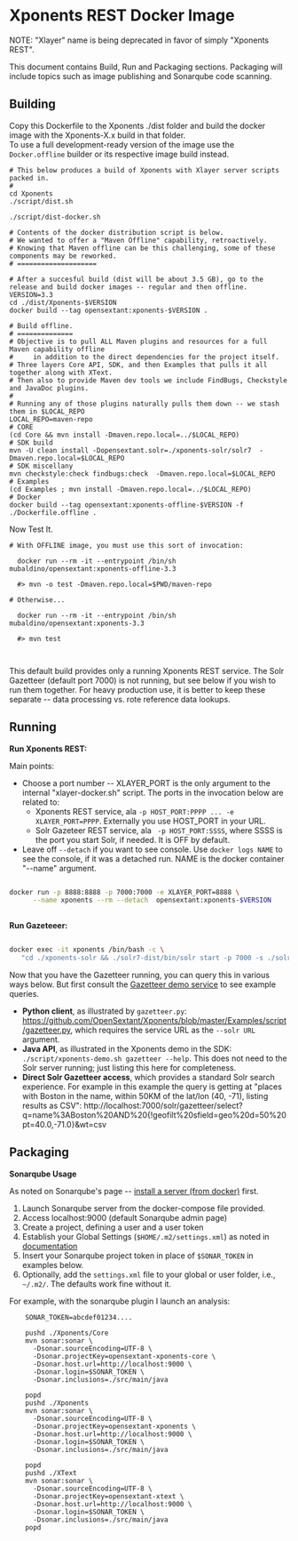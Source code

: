 Xponents REST Docker Image
===========================

NOTE: "Xlayer" name is being deprecated in favor of simply "Xponents REST".

This document contains Build, Run and Packaging sections.
Packaging will include topics such as image publishing and Sonarqube code scanning.

Building
------------

Copy this Dockerfile to the Xponents ./dist folder and build the docker image with the Xponents-X.x build in that folder.  
To use a full development-ready version of the image use the `Docker.offline` builder or its respective image build instead.


```shell script
# This below produces a build of Xponents with Xlayer server scripts packed in.
#
cd Xponents
./script/dist.sh

./script/dist-docker.sh

# Contents of the docker distribution script is below.
# We wanted to offer a "Maven Offline" capability, retroactively.
# Knowing that Maven offline can be this challenging, some of these components may be reworked.
# ====================

# After a succesful build (dist will be about 3.5 GB), go to the release and build docker images -- regular and then offline.
VERSION=3.3
cd ./dist/Xponents-$VERSION
docker build --tag opensextant:xponents-$VERSION .

# Build offline.
# ==============
# Objective is to pull ALL Maven plugins and resources for a full Maven capability offline
#     in addition to the direct dependencies for the project itself.
# Three layers Core API, SDK, and then Examples that pulls it all together along with XText.
# Then also to provide Maven dev tools we include FindBugs, Checkstyle and JavaDoc plugins.
# 
# Running any of those plugins naturally pulls them down -- we stash them in $LOCAL_REPO
LOCAL_REPO=maven-repo
# CORE
(cd Core && mvn install -Dmaven.repo.local=../$LOCAL_REPO)
# SDK build
mvn -U clean install -Dopensextant.solr=./xponents-solr/solr7  -Dmaven.repo.local=$LOCAL_REPO
# SDK miscellany
mvn checkstyle:check findbugs:check  -Dmaven.repo.local=$LOCAL_REPO
# Examples
(cd Examples ; mvn install -Dmaven.repo.local=../$LOCAL_REPO)
# Docker
docker build --tag opensextant:xponents-offline-$VERSION -f ./Dockerfile.offline .
```


Now Test It.

```
# With OFFLINE image, you must use this sort of invocation:

  docker run --rm -it --entrypoint /bin/sh mubaldino/opensextant:xponents-offline-3.3

  #> mvn -o test -Dmaven.repo.local=$PWD/maven-repo

# Otherwise...

  docker run --rm -it --entrypoint /bin/sh mubaldino/opensextant:xponents-3.3

  #> mvn test 



```

This default build provides only a running Xponents REST service.  The Solr Gazetteer (default port 7000) is not running, 
but see below if you wish to run them together.  For heavy production use, it is better to keep these separate -- 
data processing vs. rote reference data lookups.

Running
--------------------
**Run Xponents REST:**

Main points:
* Choose a port number -- XLAYER_PORT is the only argument to the internal "xlayer-docker.sh" script.
 The ports in the invocation below are related to:
  *  Xponents REST service, ala `-p HOST_PORT:PPPP ... -e XLAYER_PORT=PPPP`. Externally you use HOST_PORT in your URL.
  *  Solr Gazeteer REST service, ala ` -p HOST_PORT:SSSS`, where SSSS is the port you start Solr, if needed. It is OFF by default.
* Leave off `--detach` if you want to see console.
Use `docker logs NAME` to see the console, if it was a detached run. NAME is the docker container "--name" argument.

```sh

docker run -p 8888:8888 -p 7000:7000 -e XLAYER_PORT=8888 \
      --name xponents --rm --detach  opensextant:xponents-$VERSION
      
```

**Run Gazeteeer:**

```sh

docker exec -it xponents /bin/bash -c \
   "cd ./xponents-solr && ./solr7-dist/bin/solr start -p 7000 -s ./solr7 -m 3g -q -force"

```

Now that you have the Gazetteer running, you can query this in various ways below.  But first consult 
the [Gazetteer demo service](https://github.com/OpenSextant/Xponents/blob/master/Examples/doc/README_gazetteer.md) to see example queries.

* **Python client**, as illustrated by `gazetteer.py`: https://github.com/OpenSextant/Xponents/blob/master/Examples/script/gazetteer.py, 
which requires the service URL as the `--solr URL` argument.
* **Java API**, as illustrated in the Xponents demo in the SDK: `./script/xponents-demo.sh gazetteer --help`. This does not need to 
the Solr server running; just listing this here for completeness.
* **Direct Solr Gazetteer access**, which provides a standard Solr search experience. For example in this example the query is getting 
at "places with Boston in the name, within 50KM of the lat/lon (40, -71), listing results as CSV":
http://localhost:7000/solr/gazetteer/select?q=name%3ABoston%20AND%20{!geofilt%20sfield=geo%20d=50%20pt=40.0,-71.0}&wt=csv



Packaging
---------------

**Sonarqube Usage**

As noted on Sonarqube's page -- [install a server (from docker)](https://docs.sonarqube.org/latest/setup/install-server/) first.

1. Launch Sonarqube server from the docker-compose file provided. 
2. Access localhost:9000 (default Sonarqube admin page)
3. Create a project, defining a user and a user token
4. Establish your Global Settings (`$HOME/.m2/settings.xml`) as noted in [documentation](https://docs.sonarqube.org/latest/analysis/scan/sonarscanner-for-maven/)
5.  Insert your Sonarqube project token in place of `$SONAR_TOKEN` in examples below.
6. Optionally, add the `settings.xml` file to your global or user folder, i.e., `~/.m2/`.  The defaults work fine without it.

For example, with the sonarqube plugin I launch an analysis:

```
    SONAR_TOKEN=abcdef01234.... 

    pushd ./Xponents/Core
    mvn sonar:sonar \
      -Dsonar.sourceEncoding=UTF-8 \
      -Dsonar.projectKey=opensextant-xponents-core \
      -Dsonar.host.url=http://localhost:9000 \
      -Dsonar.login=$SONAR_TOKEN \
      -Dsonar.inclusions=./src/main/java
    
    popd
    pushd ./Xponents
    mvn sonar:sonar \
      -Dsonar.sourceEncoding=UTF-8 \
      -Dsonar.projectKey=opensextant-xponents \
      -Dsonar.host.url=http://localhost:9000 \
      -Dsonar.login=$SONAR_TOKEN \
      -Dsonar.inclusions=./src/main/java
      
    popd
    pushd ./XText
    mvn sonar:sonar \
      -Dsonar.sourceEncoding=UTF-8 \
      -Dsonar.projectKey=opensextant-xtext \
      -Dsonar.host.url=http://localhost:9000 \
      -Dsonar.login=$SONAR_TOKEN \
      -Dsonar.inclusions=./src/main/java
    popd    
```


